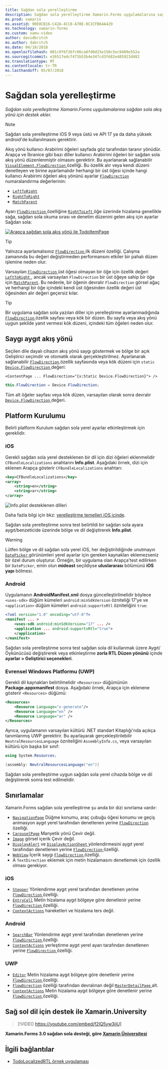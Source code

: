 ```yaml
---
title: Sağdan sola yerelleştirme
description: Sağdan sola yerelleştirme Xamarin.Forms uygulamalarına sağdan sola akış yönü için destek ekler.
ms.prod: xamarin
ms.assetid: 90E0CB16-C42A-4CC8-A70E-0C2CFB64A429
ms.technology: xamarin-forms
ms.custom: xamu-video
author: davidbritch
ms.author: dabritch
ms.date: 04/18/2018
ms.openlocfilehash: 001c9f6f26fc96ca0fd0d25e150c5ec9409e552a
ms.sourcegitcommit: e16517edcf471b53b4e347cd3fd82e485923d482
ms.translationtype: MT
ms.contentlocale: tr-TR
ms.lasthandoff: 05/07/2018
---
```

# <a name="right-to-left-localization"></a>Sağdan sola yerelleştirme

_Sağdan sola yerelleştirme Xamarin.Forms uygulamalarına sağdan sola akış yönü için destek ekler._

> [!NOTE]
> Sağdan sola yerelleştirme iOS 9 veya üstü ve API 17 ya da daha yüksek android'de kullanılmasını gerektirir.

Akış yönü kullanıcı Arabirimi öğeleri sayfada göz tarafından taranır yönüdür. Arapça ve İbranice gibi bazı diller kullanıcı Arabirimi öğeleri bir sağdan sola akış yönü düzenlenmiştir olmasını gerektirir. Bu ayarlanarak sağlanabilir [ `VisualElement.FlowDirection` ](https://developer.xamarin.com/api/property/Xamarin.Forms.VisualElement.FlowDirection/) özelliği. Bu özellik alır veya kendi düzeni denetleyen ve birine ayarlamalıdır herhangi bir üst öğesi içinde hangi kullanıcı Arabirimi öğeleri akış yönünü ayarlar [ `FlowDirection` ](https://developer.xamarin.com/api/type/Xamarin.Forms.FlowDirection/) numaralandırma değerlerinin:

- [`LeftToRight`](https://developer.xamarin.com/api/field/Xamarin.Forms.FlowDirection.LeftToRight/)
- [`RightToRight`](https://developer.xamarin.com/api/field/Xamarin.Forms.FlowDirection.RightToLeft/)
- [`MatchParent`](https://developer.xamarin.com/api/field/Xamarin.Forms.FlowDirection.MatchParent/)

Ayarı [ `FlowDirection` ](https://developer.xamarin.com/api/property/Xamarin.Forms.VisualElement.FlowDirection/) özelliğine [ `RightToLeft` ](https://developer.xamarin.com/api/field/Xamarin.Forms.FlowDirection.RightToLeft/) öğe üzerinde hizalama genellikle sağa, sağdan sola okuma sırası ve denetim düzenini gelen akış için ayarlar Sağdan sola:

[![Arapça sağdan sola akış yönü ile TodoItemPage](rtl-images/TodoItemPage-Arabic.png "Arapça sağdan sola akış yönü ile TodoItemPage")](rtl-images/TodoItemPage-Arabic-Large.png#lightbox "TodoItemPage Arapça sağdan sola akış yönü ile")

> [!TIP]
> Yalnızca ayarlamalısınız [ `FlowDirection` ](https://developer.xamarin.com/api/property/Xamarin.Forms.VisualElement.FlowDirection/) ilk düzeni özelliği. Çalışma zamanında bu değeri değiştirmeden performansını etkiler bir pahalı düzen işlemine neden olur.

Varsayılan [ `FlowDirection` ](https://developer.xamarin.com/api/property/Xamarin.Forms.VisualElement.FlowDirection/) üst öğesi olmayan bir öğe için özellik değeri [ `LeftToRight` ](https://developer.xamarin.com/api/field/Xamarin.Forms.FlowDirection.LeftToRight/), ancak varsayılan `FlowDirection` bir üst öğeye sahip bir öğe için [ `MatchParent`](https://developer.xamarin.com/api/field/Xamarin.Forms.FlowDirection.MatchParent/). Bu nedenle, bir öğenin devralır `FlowDirection` görsel ağaç ve herhangi bir öğe içindeki kendi üst öğesinden özellik değeri üst öğesinden alır değeri geçersiz kılar.

> [!TIP]
> Bir uygulama sağdan sola yazılan diller için yerelleştirme ayarlanmadığında [ `FlowDirection` ](https://developer.xamarin.com/api/property/Xamarin.Forms.VisualElement.FlowDirection/) özellik sayfası veya kök bir düzen. Bu sayfa veya akış yönü uygun şekilde yanıt vermesi kök düzeni, içindeki tüm öğeleri neden olur.

## <a name="respecting-device-flow-direction"></a>Saygı aygıt akış yönü

Seçilen dile dayalı cihazın akış yönü saygı göstermek ve bölge bir açık Geliştirici seçimdir ve otomatik olarak gerçekleştirilmez. Ayarlanarak sağlanabilir [ `FlowDirection` ](https://developer.xamarin.com/api/property/Xamarin.Forms.VisualElement.FlowDirection/) özellik sayfasında veya kök düzeni için `static` [ `Device.FlowDirection` ](https://developer.xamarin.com/api/property/Xamarin.Forms.Device.FlowDirection/) değeri:

```xaml
<ContentPage ... FlowDirection="{x:Static Device.FlowDirection}"> />
```

```csharp
this.FlowDirection = Device.FlowDirection;
```

Tüm alt öğeler sayfası veya kök düzen, varsayılan olarak sonra devralır [ `Device.FlowDirection` ](https://developer.xamarin.com/api/property/Xamarin.Forms.Device.FlowDirection/) değeri.

## <a name="platform-setup"></a>Platform Kurulumu

Belirli platform Kurulum sağdan sola yerel ayarlar etkinleştirmek için gereklidir.

### <a name="ios"></a>iOS

Gerekli sağdan sola yerel desteklenen bir dil için dizi öğeleri eklenmelidir `CFBundleLocalizations` anahtarını **Info.plist**. Aşağıdaki örnek, dizi için eklenen Arapça gösterir `CFBundleLocalizations` anahtarı:

```xml
<key>CFBundleLocalizations</key>
<array>
    <string>en</string>
    <string>ar</string>
</array>
```

![Info.plist desteklenen dilleri](rtl-images/ios-locales.png "Info.plist desteklenen diller")

Daha fazla bilgi için bkz: [yerelleştirme temelleri iOS içinde](https://docs.microsoft.com/en-gb/xamarin/ios/app-fundamentals/localization/#localization-basics-in-ios).

Sağdan sola yerelleştirme sonra test belirtildi bir sağdan sola ayara aygıt/benzeticide üzerinde bölge ve dil değiştirerek **Info.plist**.

> [!WARNING]
> Lütfen bölge ve dil sağdan sola yerel iOS, her değiştirildiğinde unutmayın [ `DatePicker` ](https://developer.xamarin.com/api/type/Xamarin.Forms.DatePicker/) görünümleri yerel ayarlar için gereken kaynakları eklemezseniz bir özel durum oluşturur. Örneğin, bir uygulama olan Arapça'test edilirken bir `DatePicker`, emin olun **mideast** seçildiyse **uluslararası** bölümünü **iOS yapı** bölmesi.

### <a name="android"></a>Android

Uygulamanın **AndroidManifest.xml** dosya güncelleştirilmelidir böylece `<uses-sdk>` düğüm kümeleri `android:minSdkVersion` özniteliği 17'ye ve `<application>` düğüm kümeleri `android:supportsRtl` özniteliğini `true`:

```xml
<?xml version="1.0" encoding="utf-8"?>
<manifest ... >
    <uses-sdk android:minSdkVersion="17" ... />
    <application ... android:supportsRtl="true">
    </application>
</manifest>
```

Sağdan sola yerelleştirme sonra test sağdan sola dil kullanmak üzere Aygıt/Öykünücüsü değiştirerek veya etkinleştirme **zorla RTL Düzen yönünü** içinde **ayarlar > Geliştirici seçenekleri**.

### <a name="universal-windows-platform-uwp"></a>Evrensel Windows Platformu (UWP)

Gerekli dil kaynakları belirtilmelidir `<Resources>` düğümünün **Package.appxmanifest** dosya. Aşağıdaki örnek, Arapça için eklenene gösterir `<Resources>` düğümü:

```xml
<Resources>
    <Resource Language="x-generate"/>
    <Resource Language="en" />
    <Resource Language="ar" />
</Resources>
```

Ayrıca, uygulamanın varsayılan kültürü .NET standart Kitaplığı'nda açıkça tanımlanmış UWP gerektirir. Bu ayarlayarak gerçekleştirilebilir `NeutralResourcesLanguage` özniteliğini `AssemblyInfo.cs`, veya varsayılan kültürü için başka bir sınıf:

```csharp
using System.Resources;

[assembly: NeutralResourcesLanguage("en")]
```

Sağdan sola yerelleştirme uygun sağdan sola yerel cihazda bölge ve dil değiştirerek sonra test edilmelidir.

## <a name="limitations"></a>Sınırlamalar

Xamarin.Forms sağdan sola yerelleştirme şu anda bir dizi sınırlama vardır:

- [`NavigationPage`](https://developer.xamarin.com/api/type/Xamarin.Forms.NavigationPage/) Düğme konumu, araç çubuğu öğesi konumu ve geçiş animasyon aygıt yerel tarafından denetlenen yerine [ `FlowDirection` ](https://developer.xamarin.com/api/property/Xamarin.Forms.VisualElement.FlowDirection/) özelliği.
- [`CarouselPage`](https://developer.xamarin.com/api/type/Xamarin.Forms.CarouselPage/) Manyetik yönü Çevir değil.
- [`Image`](https://developer.xamarin.com/api/type/Xamarin.Forms.Image/) görsel içerik Çevir değil.
- [`DisplayAlert`](https://developer.xamarin.com/api/member/Xamarin.Forms.Page.DisplayAlert/p/System.String/System.String/System.String/) ve [ `DisplayActionSheet` ](https://developer.xamarin.com/api/member/Xamarin.Forms.Page.DisplayActionSheet/p/System.String/System.String/System.String/System.String[]/) yönlendirmesini aygıt yerel tarafından denetlenen yerine [ `FlowDirection` ](https://developer.xamarin.com/api/property/Xamarin.Forms.VisualElement.FlowDirection/) özelliği.
- [`WebView`](https://developer.xamarin.com/api/type/Xamarin.Forms.WebView/) İçerik saygı [ `FlowDirection` ](https://developer.xamarin.com/api/property/Xamarin.Forms.VisualElement.FlowDirection/) özelliği.
- A `TextDirection` eklemek için metin hizalamasını denetlemek için özellik olması gerekiyor.

### <a name="ios"></a>iOS

- [`Stepper`](https://developer.xamarin.com/api/type/Xamarin.Forms.Stepper/) Yönlendirme aygıt yerel tarafından denetlenen yerine [ `FlowDirection` ](https://developer.xamarin.com/api/property/Xamarin.Forms.VisualElement.FlowDirection/) özelliği.
- [`EntryCell`](https://developer.xamarin.com/api/type/Xamarin.Forms.EntryCell/) Metin hizalama aygıt bölgeye göre denetlenir yerine [ `FlowDirection` ](https://developer.xamarin.com/api/property/Xamarin.Forms.VisualElement.FlowDirection/) özelliği.
- [`ContextActions`](https://developer.xamarin.com/api/property/Xamarin.Forms.Cell.ContextActions/) hareketleri ve hizalama ters değil.

### <a name="android"></a>Android

- [`SearchBar`](https://developer.xamarin.com/api/type/Xamarin.Forms.SearchBar/) Yönlendirme aygıt yerel tarafından denetlenen yerine [ `FlowDirection` ](https://developer.xamarin.com/api/property/Xamarin.Forms.VisualElement.FlowDirection/) özelliği.
- [`ContextActions`](https://developer.xamarin.com/api/property/Xamarin.Forms.Cell.ContextActions/) yerleştirme aygıt yerel ayarı tarafından denetlenen yerine [ `FlowDirection` ](https://developer.xamarin.com/api/property/Xamarin.Forms.VisualElement.FlowDirection/) özelliği.

### <a name="uwp"></a>UWP

- [`Editor`](https://developer.xamarin.com/api/type/Xamarin.Forms.Editor/) Metin hizalama aygıt bölgeye göre denetlenir yerine [ `FlowDirection` ](https://developer.xamarin.com/api/property/Xamarin.Forms.VisualElement.FlowDirection/) özelliği.
- [`FlowDirection`](https://developer.xamarin.com/api/property/Xamarin.Forms.VisualElement.FlowDirection/) özelliği tarafından devralınan değil [ `MasterDetailPage` ](https://developer.xamarin.com/api/type/Xamarin.Forms.MasterDetailPage/) alt.
- [`ContextActions`](https://developer.xamarin.com/api/property/Xamarin.Forms.Cell.ContextActions/) Metin hizalama aygıt bölgeye göre denetlenir yerine [ `FlowDirection` ](https://developer.xamarin.com/api/property/Xamarin.Forms.VisualElement.FlowDirection/) özelliği.

## <a name="right-to-left-language-support-with-xamarinuniversity"></a>Sağ sol dil için destek ile Xamarin.University

> [!VIDEO https://youtube.com/embed/f2lQ5yw3iiU]

**Xamarin.Forms 3.0 sağdan sola desteği, göre [Xamarin Üniversitesi](https://university.xamarin.com/)**

## <a name="related-links"></a>İlgili bağlantılar

- [TodoLocalizedRTL örnek uygulaması](https://developer.xamarin.com/samples/xamarin-forms/TodoLocalizedRTL/)
